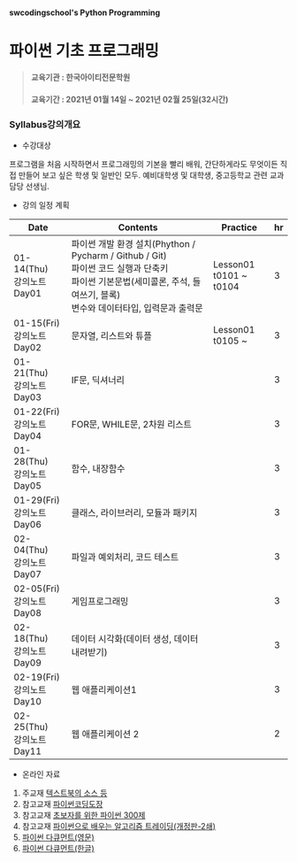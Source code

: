 #### swcodingschool's Python Programming 

# 파이썬 기초 프로그래밍 

> #### 교육기관 : 한국아이티전문학원
> #### 교육기간 : 2021년 01월   14일 ~ 2021년 02월 25일(32시간)
> 

### Syllabus강의개요

- 수강대상

프로그램을 처음 시작하면서 프로그래밍의 기본을 빨리 배워, 간단하게라도 무엇이든 직접 만들어 보고 싶은 학생 및 일반인 모두.
예비대학생 및 대학생, 중고등학교 관련 교과 담당 선생님.

- 강의 일정 계획

| Date                           | Contents                                                     | Practice                    | hr   |
| ------------------------------ | ------------------------------------------------------------ | --------------------------- | ---- |
| 01-14(Thu)<br />강의노트 Day01 | 파이썬 개발 환경 설치(Phython / Pycharm / Github / Git)<br />파이썬 코드 실행과 단축키<br />파이썬 기본문법(세미콜론, 주석, 들여쓰기, 블록)<br />변수와 데이터타입, 입력문과 출력문 | Lesson01<br />t0101 ~ t0104 | 3    |
| 01-15(Fri)<br />강의노트 Day02 | 문자열, 리스트와 튜플                                        | Lesson01<br />t0105 ~       | 3    |
| 01-21(Thu)<br />강의노트 Day03 | IF문, 딕셔너리                                               |                             | 3    |
| 01-22(Fri)<br />강의노트 Day04 | FOR문, WHILE문, 2차원 리스트                                 |                             | 3    |
| 01-28(Thu)<br />강의노트 Day05 | 함수, 내장함수                                               |                             | 3    |
| 01-29(Fri)<br />강의노트 Day06 | 클래스, 라이브러리, 모듈과 패키지                            |                             | 3    |
| 02-04(Thu)<br />강의노트 Day07 | 파일과 예외처리, 코드 테스트                                 |                             | 3    |
| 02-05(Fri)<br />강의노트 Day08 | 게임프로그래밍                                               |                             | 3    |
| 02-18(Thu)<br />강의노트 Day09 | 데이터 시각화(데이터 생성, 데이터 내려받기)                  |                             | 3    |
| 02-19(Fri)<br />강의노트 Day10 | 웹 애플리케이션1                                             |                             | 3    |
| 02-25(Thu)<br />강의노트 Day11 | 웹 애플리케이션 2                                            |                             | 2    |

- 온라인 자료

1. 주교재 [텍스트북의 소스 등](https://github.com/swcodingschool/learnPython/tree/main/txtBook2ed)  
2. 참고교재 [파이썬코딩도장](https://dojang.io/course/view.php?id=7)
3. 참고교재 [초보자를 위한 파이썬 300제](https://wikidocs.net/book/922)
4. 참고교재 [파이썬으로 배우는 알고리즘 트레이딩(개정판-2쇄)](https://wikidocs.net/book/110)
5. [파이썬 다큐먼트(영문)](https://docs.python.org/3/) 
6. [파이썬 다큐먼트(한글)](https://docs.python.org/ko/3.9/contents.html)




